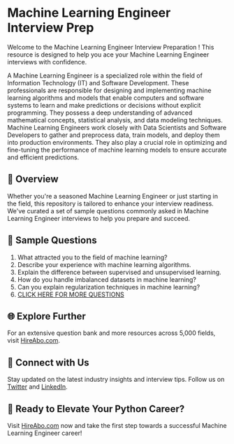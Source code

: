 # Machine Learning Engineer Interview Prep

Welcome to the Machine Learning Engineer Interview Preparation ! This resource is designed to help you ace your Machine Learning Engineer interviews with confidence.

A Machine Learning Engineer is a specialized role within the field of Information Technology (IT) and Software Development. These professionals are responsible for designing and implementing machine learning algorithms and models that enable computers and software systems to learn and make predictions or decisions without explicit programming. They possess a deep understanding of advanced mathematical concepts, statistical analysis, and data modeling techniques. Machine Learning Engineers work closely with Data Scientists and Software Developers to gather and preprocess data, train models, and deploy them into production environments. They also play a crucial role in optimizing and fine-tuning the performance of machine learning models to ensure accurate and efficient predictions.

## 🚀 Overview

Whether you're a seasoned Machine Learning Engineer or just starting in the field, this repository is tailored to enhance your interview readiness. We've curated a set of sample questions commonly asked in Machine Learning Engineer interviews to help you prepare and succeed.

## 📝 Sample Questions

1. What attracted you to the field of machine learning?
2. Describe your experience with machine learning algorithms.
3. Explain the difference between supervised and unsupervised learning.
4. How do you handle imbalanced datasets in machine learning?
5. Can you explain regularization techniques in machine learning?
6. [CLICK HERE FOR MORE QUESTIONS](https://hireabo.com/job/0_0_22/Machine%20Learning%20Engineer)

## 🌐 Explore Further

For an extensive question bank and more resources across 5,000 fields, visit [HireAbo.com](https://www.hireabo.com).

## 📱 Connect with Us

Stay updated on the latest industry insights and interview tips. Follow us on [Twitter](https://twitter.com/hireabo) and [LinkedIn](https://www.linkedin.com/in/hire-abo-3609972a8/).

## 🚀 Ready to Elevate Your Python Career?

Visit [HireAbo.com](https://www.hireabo.com) now and take the first step towards a successful Machine Learning Engineer career!